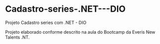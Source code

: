 # Cadastro-series-.NET---DIO
Projeto Cadastro series com .NET - DIO

Projeto elaborado  conforme descrito na aula do Bootcamp da Everis New Talents .NT.

